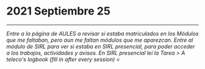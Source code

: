 # **2021 Septiembre 25**
___
*Entre a la página de AULES a revisar si estaba matriculados en los Módulos que me faltaban, pero aun me faltan módulos que me aparezcan.
Entre al módulo de SIRL para ver si estaba en SIRL presencial, para poder acceder a los trabajos, actividades y avisos.
En SIRL presencial leí la Tarea > A teleco's logbook (fill in after every session) <*